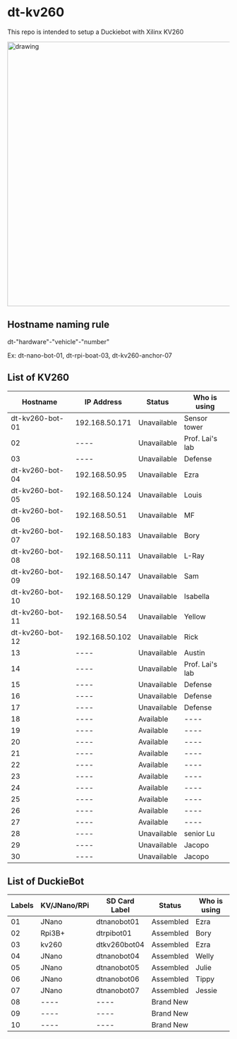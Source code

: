 # dt-kv260

This repo is intended to setup a Duckiebot with Xilinx KV260

<img src="https://user-images.githubusercontent.com/16217256/151703868-4a1f3fac-34e2-4c9b-8c00-47693c7cac59.png" alt="drawing" width="600"/>


## Hostname naming rule

dt-"hardware"-"vehicle"-"number"

Ex: dt-nano-bot-01, dt-rpi-boat-03, dt-kv260-anchor-07

## List of KV260

| Hostname        | IP Address      | Status          | Who is using    |
| --------------- | --------------  | --------------  | --------------- |
| dt-kv260-bot-01 | 192.168.50.171  | Unavailable     | Sensor tower    |
| 02              | ----            | Unavailable     | Prof. Lai's lab |
| 03              | ----            | Unavailable     | Defense         |
| dt-kv260-bot-04 | 192.168.50.95   | Unavailable     | Ezra            |
| dt-kv260-bot-05 | 192.168.50.124  | Unavailable     | Louis           |
| dt-kv260-bot-06 | 192.168.50.51   | Unavailable     | MF              |
| dt-kv260-bot-07 | 192.168.50.183  | Unavailable     | Bory            |
| dt-kv260-bot-08 | 192.168.50.111  | Unavailable     | L-Ray           |
| dt-kv260-bot-09 | 192.168.50.147  | Unavailable     | Sam             |
| dt-kv260-bot-10 | 192.168.50.129  | Unavailable     | Isabella        |
| dt-kv260-bot-11 | 192.168.50.54   | Unavailable     | Yellow          |
| dt-kv260-bot-12 | 192.168.50.102  | Unavailable     | Rick            |
| 13              | ----            | Unavailable     | Austin          |
| 14              | ----            | Unavailable     | Prof. Lai's lab |
| 15              | ----            | Unavailable     | Defense         |
| 16              | ----            | Unavailable     | Defense         |
| 17              | ----            | Unavailable     | Defense         |
| 18              | ----            | Available       | ----            |
| 19              | ----            | Available       | ----            |
| 20              | ----            | Available       | ----            |
| 21              | ----            | Available       | ----            |
| 22              | ----            | Available       | ----            |
| 23              | ----            | Available       | ----            |
| 24              | ----            | Available       | ----            |
| 25              | ----            | Available       | ----            |
| 26              | ----            | Available       | ----            |
| 27              | ----            | Available       | ----            |
| 28              | ----            | Unavailable     | senior Lu       |
| 29              | ----            | Unavailable     | Jacopo          |
| 30              | ----            | Unavailable     | Jacopo          |


## List of DuckieBot

| Labels  | KV/JNano/RPi | SD Card Label   | Status      | Who is using    |
| --------| -------- | --------------  | --------------  | --------------- |
| 01      | JNano    | dtnanobot01     | Assembled       | Ezra      |
| 02      | Rpi3B+   | dtrpibot01      | Assembled       | Bory      |
| 03      | kv260    | dtkv260bot04    | Assembled       | Ezra      |
| 04      | JNano    | dtnanobot04     | Assembled       | Welly     |
| 05      | JNano    | dtnanobot05     | Assembled       | Julie     |
| 06      | JNano    | dtnanobot06     | Assembled       | Tippy     |
| 07      | JNano    | dtnanobot07     | Assembled       | Jessie    |
| 08      | ----     | ----            | Brand New       |           |
| 09      | ----     | ----            | Brand New       |           |
| 10      | ----     | ----            | Brand New       |           |
